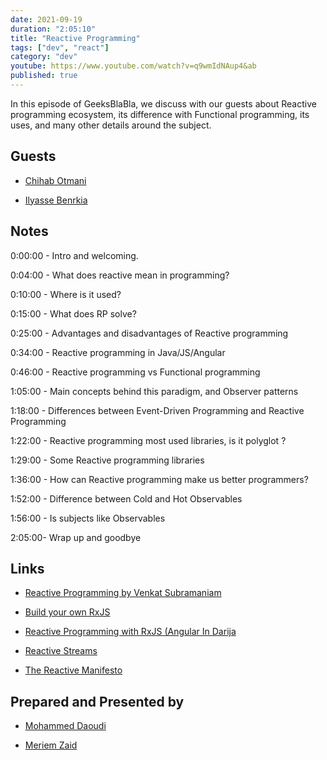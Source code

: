 ```yaml
---
date: 2021-09-19
duration: "2:05:10"
title: "Reactive Programming"
tags: ["dev", "react"]
category: "dev"
youtube: https://www.youtube.com/watch?v=q9wmIdNAup4&ab
published: true
---
```


In this episode of GeeksBlaBla, we discuss with our guests about Reactive programming ecosystem, its difference with Functional programming, its uses, and many other details around the subject.

## Guests

- [Chihab Otmani](https://chihab.dev)

- [Ilyasse Benrkia](https://twitter.com/benrkiailyasse)

## Notes

0:00:00 - Intro and welcoming.

0:04:00 - What does reactive mean in programming?

0:10:00 - Where is it used?

0:15:00 - What does RP solve?

0:25:00 - Advantages and disadvantages of Reactive programming

0:34:00 - Reactive programming in Java/JS/Angular

0:46:00 - Reactive programming vs Functional programming

1:05:00 - Main concepts behind this paradigm, and Observer patterns

1:18:00 - Differences between Event-Driven Programming and Reactive Programming

1:22:00 - Reactive programming most used libraries, is it polyglot ?

1:29:00 - Some Reactive programming libraries

1:36:00 - How can Reactive programming make us better programmers?

1:52:00 - Difference between Cold and Hot Observables

1:56:00 - Is subjects like Observables

2:05:00- Wrap up and goodbye

## Links

- [Reactive Programming by Venkat Subramaniam](https://www.youtube.com/watch?v=weWSYIUdX6c&ab_channel=Devoxx)

- [Build your own RxJS](https://dev.to/chihab/build-your-own-rxjs-3edd)

- [ Reactive Programming with RxJS (Angular In Darija](https://www.youtube.com/watch?v=j2WQJ1awxGQ&ab_channel=ngMorocco)

- [Reactive Streams](https://www.reactive-streams.org/)

- [The Reactive Manifesto](https://www.reactivemanifesto.org/)

## Prepared and Presented by

- [Mohammed Daoudi](https://www.linkedin.com/in/iduoad)

- [Meriem Zaid](https://twitter.com/_iMeriem)
